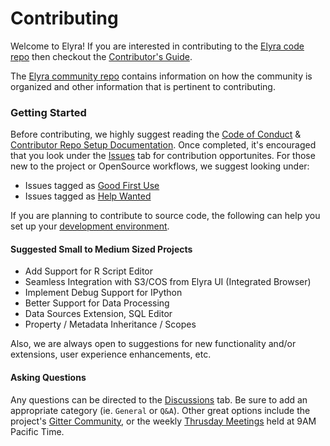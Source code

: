 <!--
{% comment %}
Copyright 2018-2021 Elyra Authors

Licensed under the Apache License, Version 2.0 (the "License");
you may not use this file except in compliance with the License.
You may obtain a copy of the License at

http://www.apache.org/licenses/LICENSE-2.0

Unless required by applicable law or agreed to in writing, software
distributed under the License is distributed on an "AS IS" BASIS,
WITHOUT WARRANTIES OR CONDITIONS OF ANY KIND, either express or implied.
See the License for the specific language governing permissions and
limitations under the License.
{% endcomment %}
-->

# Contributing

Welcome to Elyra! If you are interested in contributing to the [Elyra code repo](README.md)
then checkout the [Contributor's Guide](https://github.com/elyra-ai/community/blob/master/contributing.md). 

The [Elyra community repo](https://github.com/elyra-ai/community) contains information on how the community
is organized and other information that is pertinent to contributing.

### Getting Started

Before contributing, we highly suggest reading the [Code of Conduct](https://github.com/elyra-ai/community/blob/master/code-of-conduct.md) & 
[Contributor Repo Setup Documentation](https://elyra.readthedocs.io/en/latest/developer_guide/documentation.html). 
Once completed, it's encouraged that you look under the [Issues](https://github.com/elyra-ai/elyra/issues) tab for contribution opportunites.
For those new to the project or OpenSource workflows, we suggest looking under:

- Issues tagged as [Good First Use](https://github.com/elyra-ai/elyra/issues?q=is%3Aissue+is%3Aopen+sort%3Aupdated-desc+label%3A%22good+first+issue%22)
- Issues tagged as [Help Wanted](https://github.com/elyra-ai/elyra/issues?q=is%3Aissue+is%3Aopen+sort%3Aupdated-desc+label%3A%22help+wanted%22 )

If you are planning to contribute to source code, the following can help you set up your [development environment](https://elyra.readthedocs.io/en/latest/developer_guide/development-workflow.html).


#### Suggested Small to Medium Sized Projects

- Add Support for R Script Editor
- Seamless Integration with S3/COS from Elyra UI (Integrated Browser)
- Implement Debug Support for IPython
- Better Support for Data Processing
- Data Sources Extension, SQL Editor
- Property / Metadata Inheritance / Scopes

Also, we are always open to suggestions for new functionality and/or extensions, user experience enhancements, etc.

#### Asking Questions
Any questions can be directed to the [Discussions](https://github.com/elyra-ai/elyra/discussions) tab. Be sure to add an appropriate category
(ie. `General` or `Q&A`). Other great options include the project's [Gitter Community](https://gitter.im/elyra-ai/community), or the weekly
[Thrusday Meetings](https://elyra.readthedocs.io/en/latest/getting_started/getting-help.html#join-the-weekly-community-meetinghttps://elyra.readthedocs.io/en/latest/getting_started/getting-help.html#join-the-weekly-community-meeting)
held at 9AM Pacific Time.